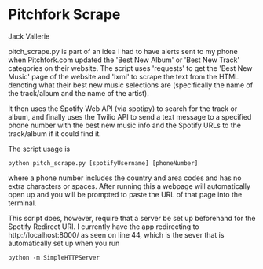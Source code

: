# **Pitchfork Scrape**

Jack Vallerie

pitch_scrape.py is part of an idea I had to have alerts sent to my phone
when Pitchfork.com updated the 'Best New Album' or 'Best New Track' categories
on their website. The script uses 'requests' to get the 'Best New Music' page
of the website and 'lxml' to scrape the text from the HTML denoting what their
best new music selections are (specifically the name of the track/album and the
name of the artist).

It then uses the Spotify Web API (via spotipy) to search for the track or album, and finally
uses the Twilio API to send a text message to a specified phone number with the
best new music info and the Spotify URLs to the track/album if it could find it.


The script usage is

```
python pitch_scrape.py [spotifyUsername] [phoneNumber]
```
where a phone number includes the country and area codes and has no extra
characters or spaces. After running this a webpage will automatically open up
and you will be prompted to paste the URL of that page into the terminal.


This script does, however, require that a server be set up beforehand for the
Spotify Redirect URI.  I currently have the app redirecting to http://localhost:8000/
as seen on line 44, which is the sever that is automatically set up when you run

```
python -m SimpleHTTPServer
```
